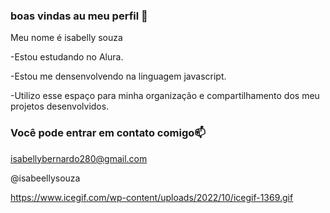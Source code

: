 ### boas vindas au meu perfil 💙

Meu nome é isabelly souza

-Estou estudando no Alura.

-Estou me densenvolvendo na linguagem javascript.

-Utilizo esse espaço para minha organização e compartilhamento dos meu projetos desenvolvidos.

### Você pode entrar em contato comigo📫

isabellybernardo280@gmail.com

@isabeellysouza


https://www.icegif.com/wp-content/uploads/2022/10/icegif-1369.gif
